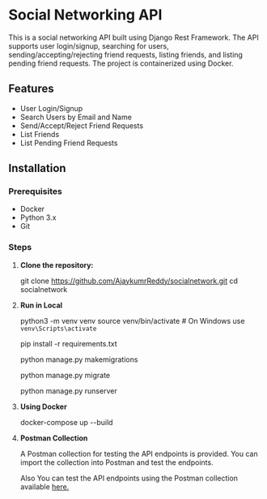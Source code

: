 # Social Networking API

This is a social networking API built using Django Rest Framework. The API supports user login/signup, searching for users, sending/accepting/rejecting friend requests, listing friends, and listing pending friend requests. The project is containerized using Docker.

## Features

- User Login/Signup
- Search Users by Email and Name
- Send/Accept/Reject Friend Requests
- List Friends
- List Pending Friend Requests

## Installation

### Prerequisites

- Docker
- Python 3.x
- Git

### Steps

1. **Clone the repository:**

   git clone https://github.com/AjaykumrReddy/socialnetwork.git
   cd socialnetwork

2. **Run in Local**

    python3 -m venv venv
    source venv/bin/activate  # On Windows use `venv\Scripts\activate`

    pip install -r requirements.txt

    python manage.py makemigrations

    python manage.py migrate

    python manage.py runserver

3. **Using Docker**

    docker-compose up --build

4. **Postman Collection**

    A Postman collection for testing the API endpoints is provided. You can import the collection into Postman and test the endpoints.


    Also You can test the API endpoints using the Postman collection available [here.](https://www.postman.com/technical-cosmonaut-63989386/workspace/social-network-api/collection/25506646-3131e478-7924-4f0a-9f51-048830c13e80?action=share&creator=25506646)

